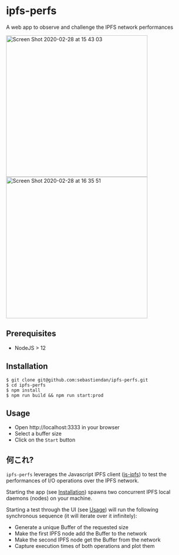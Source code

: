 # ipfs-perfs

A web app to observe and challenge the IPFS network performances

<img width="385" alt="Screen Shot 2020-02-28 at 15 43 03" src="https://user-images.githubusercontent.com/12198372/75520138-2dc12800-5a48-11ea-9527-d0e494f2e04c.png">

<img width="385" alt="Screen Shot 2020-02-28 at 16 35 51" src="https://user-images.githubusercontent.com/12198372/75520247-711b9680-5a48-11ea-90e2-afad018d3c63.png">

## Prerequisites

- NodeJS > 12

## Installation

```
$ git clone git@github.com:sebastiendan/ipfs-perfs.git
$ cd ipfs-perfs
$ npm install
$ npm run build && npm run start:prod
```

## Usage

- Open http://localhost:3333 in your browser
- Select a buffer size
- Click on the `Start` button

## 何これ?

`ipfs-perfs` leverages the Javascript IPFS client ([js-ipfs](https://github.com/ipfs/js-ipfs)) to test the performances of I/O operations over the IPFS network.

Starting the app (see [Installation](#installation)) spawns two concurrent IPFS local daemons (nodes) on your machine.

Starting a test through the UI (see [Usage](#usage)) will run the following synchronous sequence (it will iterate over it infinitely):

- Generate a unique Buffer of the requested size
- Make the first IPFS node add the Buffer to the network
- Make the second IPFS node get the Buffer from the network
- Capture execution times of both operations and plot them
